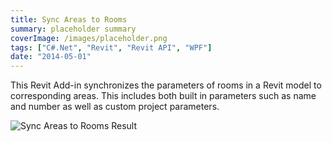 ```yaml
---
title: Sync Areas to Rooms
summary: placeholder summary
coverImage: /images/placeholder.png
tags: ["C#.Net", "Revit", "Revit API", "WPF"]
date: "2014-05-01"
---
```


This Revit Add-in synchronizes the parameters of rooms in a Revit model to corresponding areas. This includes both built in parameters such as name and number as well as custom project parameters.

![Sync Areas to Rooms Result](http://www.ericanastas.com/wp-content/uploads/2014/05/Sync-Areas-to-Rooms-Result.png)
